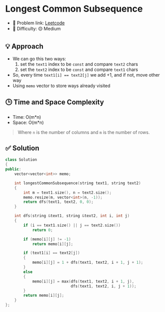 # Longest Common Subsequence

- 🧩 Problem link: [Leetcode](https://leetcode.com/problems/longest-common-subsequence)
- 🚦 Difficulty: 🟡 Medium

## 💡 Approach

- We can go this two ways:
  1. set the `text1` index to be `const` and compare `text2` chars
  2. set the `text2` index to be `const` and compare `text1` chars
- So, every time `text1[i] == text2[j]` we add +1, and if not, move other way
- Using `memo` vector to store ways already visited

## 🕒 Time and Space Complexity

- Time: O(m\*n)
- Space: O(m\*n)

> Where `n` is the number of columns and `m` is the number of rows.

## ✅ Solution

```cpp
class Solution
{
public:
    vector<vector<int>> memo;

    int longestCommonSubsequence(string text1, string text2)
    {
        int m = text1.size(), n = text2.size();
        memo.resize(m, vector<int>(n, -1));
        return dfs(text1, text2, 0, 0);
    }

    int dfs(string &text1, string &text2, int i, int j)
    {
        if (i == text1.size() || j == text2.size())
            return 0;

        if (memo[i][j] != -1)
            return memo[i][j];

        if (text1[i] == text2[j])
        {
            memo[i][j] = 1 + dfs(text1, text2, i + 1, j + 1);
        }
        else
        {
            memo[i][j] = max(dfs(text1, text2, i + 1, j),
                             dfs(text1, text2, i, j + 1));
        }
        return memo[i][j];
    }
};
```

